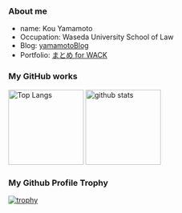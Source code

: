 ### About me
- name: Kou Yamamoto
- Occupation: Waseda University School of Law
- Blog: [yamamotoBlog](https://yamamtoblog.com/)
- Portfolio: [まとめ for WACK](https://apps.apple.com/jp/app/wack-%E3%81%BE%E3%81%A8%E3%82%81/id1572274962)

### My GitHub works 
<p align="left"> 
  <img alt="Top Langs" height="150px" src="https://github-readme-stats.vercel.app/api/top-langs/?username=kou-yamamoto&layout=compact&show_icons=true"/>
  <img alt="github stats" height="150px" src="https://github-readme-stats.vercel.app/api?username=kou-yamamoto&show_icons=ture"/>
</p>

### My Github Profile Trophy
[![trophy](https://github-profile-trophy.vercel.app/?username=kou-yamamoto&theme=onedark&column=7)](https://github.com/ryo-ma/github-profile-trophy)
